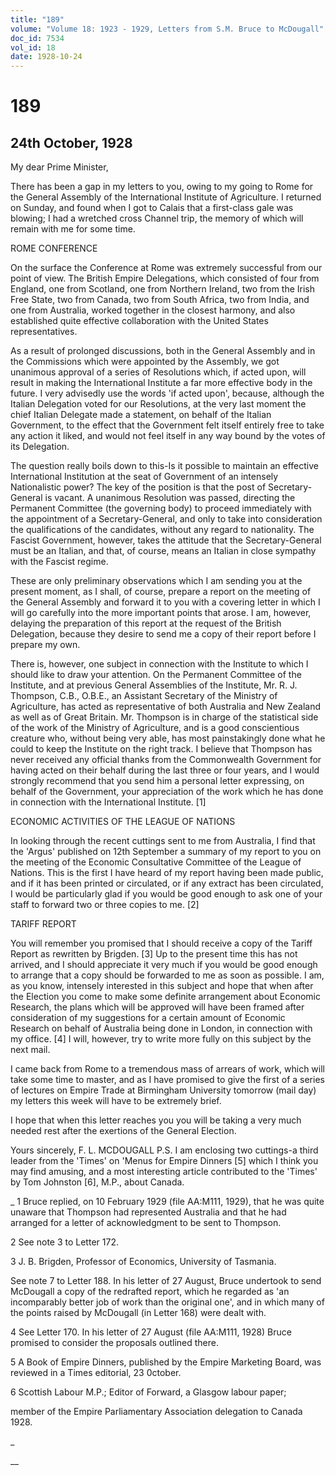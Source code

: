 ```yaml
---
title: "189"
volume: "Volume 18: 1923 - 1929, Letters from S.M. Bruce to McDougall"
doc_id: 7534
vol_id: 18
date: 1928-10-24
---
```


# 189

## 24th October, 1928

My dear Prime Minister,

There has been a gap in my letters to you, owing to my going to Rome for the General Assembly of the International Institute of Agriculture. I returned on Sunday, and found when I got to Calais that a first-class gale was blowing; I had a wretched cross Channel trip, the memory of which will remain with me for some time.

ROME CONFERENCE

On the surface the Conference at Rome was extremely successful from our point of view. The British Empire Delegations, which consisted of four from England, one from Scotland, one from Northern Ireland, two from the Irish Free State, two from Canada, two from South Africa, two from India, and one from Australia, worked together in the closest harmony, and also established quite effective collaboration with the United States representatives.

As a result of prolonged discussions, both in the General Assembly and in the Commissions which were appointed by the Assembly, we got unanimous approval of a series of Resolutions which, if acted upon, will result in making the International Institute a far more effective body in the future. I very advisedly use the words 'if acted upon', because, although the Italian Delegation voted for our Resolutions, at the very last moment the chief Italian Delegate made a statement, on behalf of the Italian Government, to the effect that the Government felt itself entirely free to take any action it liked, and would not feel itself in any way bound by the votes of its Delegation.

The question really boils down to this-Is it possible to maintain an effective International Institution at the seat of Government of an intensely Nationalistic power? The key of the position is that the post of Secretary-General is vacant. A unanimous Resolution was passed, directing the Permanent Committee (the governing body) to proceed immediately with the appointment of a Secretary-General, and only to take into consideration the qualifications of the candidates, without any regard to nationality. The Fascist Government, however, takes the attitude that the Secretary-General must be an Italian, and that, of course, means an Italian in close sympathy with the Fascist regime.

These are only preliminary observations which I am sending you at the present moment, as I shall, of course, prepare a report on the meeting of the General Assembly and forward it to you with a covering letter in which I will go carefully into the more important points that arose. I am, however, delaying the preparation of this report at the request of the British Delegation, because they desire to send me a copy of their report before I prepare my own.

There is, however, one subject in connection with the Institute to which I should like to draw your attention. On the Permanent Committee of the Institute, and at previous General Assemblies of the Institute, Mr. R. J. Thompson, C.B., O.B.E., an Assistant Secretary of the Ministry of Agriculture, has acted as representative of both Australia and New Zealand as well as of Great Britain. Mr. Thompson is in charge of the statistical side of the work of the Ministry of Agriculture, and is a good conscientious creature who, without being very able, has most painstakingly done what he could to keep the Institute on the right track. I believe that Thompson has never received any official thanks from the Commonwealth Government for having acted on their behalf during the last three or four years, and I would strongly recommend that you send him a personal letter expressing, on behalf of the Government, your appreciation of the work which he has done in connection with the International Institute. [1]

ECONOMIC ACTIVITIES OF THE LEAGUE OF NATIONS

In looking through the recent cuttings sent to me from Australia, I find that the 'Argus' published on 12th September a summary of my report to you on the meeting of the Economic Consultative Committee of the League of Nations. This is the first I have heard of my report having been made public, and if it has been printed or circulated, or if any extract has been circulated, I would be particularly glad if you would be good enough to ask one of your staff to forward two or three copies to me. [2]

TARIFF REPORT

You will remember you promised that I should receive a copy of the Tariff Report as rewritten by Brigden. [3] Up to the present time this has not arrived, and I should appreciate it very much if you would be good enough to arrange that a copy should be forwarded to me as soon as possible. I am, as you know, intensely interested in this subject and hope that when after the Election you come to make some definite arrangement about Economic Research, the plans which will be approved will have been framed after consideration of my suggestions for a certain amount of Economic Research on behalf of Australia being done in London, in connection with my office. [4] I will, however, try to write more fully on this subject by the next mail.

I came back from Rome to a tremendous mass of arrears of work, which will take some time to master, and as I have promised to give the first of a series of lectures on Empire Trade at Birmingham University tomorrow (mail day) my letters this week will have to be extremely brief.

I hope that when this letter reaches you you will be taking a very much needed rest after the exertions of the General Election.

Yours sincerely, F. L. MCDOUGALL P.S. I am enclosing two cuttings-a third leader from the 'Times' on 'Menus for Empire Dinners [5] which I think you may find amusing, and a most interesting article contributed to the 'Times' by Tom Johnston [6], M.P., about Canada.

_ 1 Bruce replied, on 10 February 1929 (file AA:M111, 1929), that he was quite unaware that Thompson had represented Australia and that he had arranged for a letter of acknowledgment to be sent to Thompson.

2 See note 3 to Letter 172.

3 J. B. Brigden, Professor of Economics, University of Tasmania.

See note 7 to Letter 188. In his letter of 27 August, Bruce undertook to send McDougall a copy of the redrafted report, which he regarded as 'an incomparably better job of work than the original one', and in which many of the points raised by McDougall (in Letter 168) were dealt with.

4 See Letter 170. In his letter of 27 August (file AA:M111, 1928) Bruce promised to consider the proposals outlined there.

5 A Book of Empire Dinners, published by the Empire Marketing Board, was reviewed in a Times editorial, 23 0ctober.

6 Scottish Labour M.P.; Editor of Forward, a Glasgow labour paper;

member of the Empire Parliamentary Association delegation to Canada 1928.

_

__
